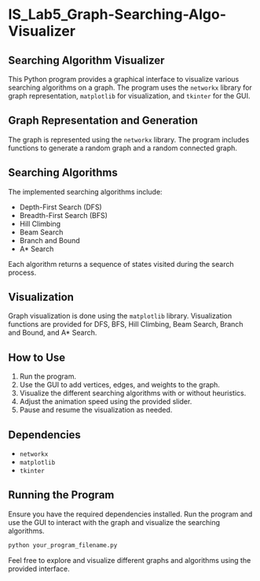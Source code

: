 # IS_Lab5_Graph-Searching-Algo-Visualizer
## Searching Algorithm Visualizer

This Python program provides a graphical interface to visualize various searching algorithms on a graph. The program uses the `networkx` library for graph representation, `matplotlib` for visualization, and `tkinter` for the GUI.

## Graph Representation and Generation

The graph is represented using the `networkx` library. The program includes functions to generate a random graph and a random connected graph.

## Searching Algorithms

The implemented searching algorithms include:

- Depth-First Search (DFS)
- Breadth-First Search (BFS)
- Hill Climbing
- Beam Search
- Branch and Bound
- A* Search

Each algorithm returns a sequence of states visited during the search process.

## Visualization

Graph visualization is done using the `matplotlib` library. Visualization functions are provided for DFS, BFS, Hill Climbing, Beam Search, Branch and Bound, and A* Search.

## How to Use

1. Run the program.
2. Use the GUI to add vertices, edges, and weights to the graph.
3. Visualize the different searching algorithms with or without heuristics.
4. Adjust the animation speed using the provided slider.
5. Pause and resume the visualization as needed.

## Dependencies

- `networkx`
- `matplotlib`
- `tkinter`

## Running the Program

Ensure you have the required dependencies installed. Run the program and use the GUI to interact with the graph and visualize the searching algorithms.

```bash
python your_program_filename.py
```
Feel free to explore and visualize different graphs and algorithms using the provided interface.
